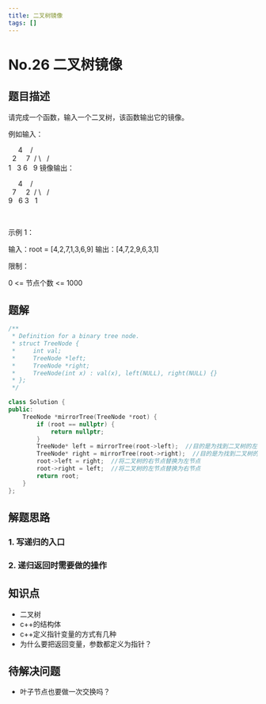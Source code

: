 ```yaml
---
title: 二叉树镜像
tags: []
---
```


# No.26 二叉树镜像
## 题目描述
请完成一个函数，输入一个二叉树，该函数输出它的镜像。

例如输入：

     4
   /   \
  2     7
 / \   / \
1   3 6   9
镜像输出：

     4
   /   \
  7     2
 / \   / \
9   6 3   1

 

示例 1：

输入：root = [4,2,7,1,3,6,9]
输出：[4,7,2,9,6,3,1]


限制：

0 <= 节点个数 <= 1000

## 题解
```c++
/**
 * Definition for a binary tree node.
 * struct TreeNode {
 *     int val;
 *     TreeNode *left;
 *     TreeNode *right;
 *     TreeNode(int x) : val(x), left(NULL), right(NULL) {}
 * };
 */

class Solution {
public:
    TreeNode *mirrorTree(TreeNode *root) {
        if (root == nullptr) {
            return nullptr;
        }
        TreeNode* left = mirrorTree(root->left);  //目的是为找到二叉树的左节点
        TreeNode* right = mirrorTree(root->right);  //目的是为找到二叉树的右节点
        root->left = right;  //将二叉树的右节点替换为左节点
        root->right = left;  //将二叉树的左节点替换为右节点
        return root;
    }
};
```
## 解题思路

### 1. 写递归的入口

### 2. 递归返回时需要做的操作

## 知识点

* 二叉树
* c++的结构体
* c++定义指针变量的方式有几种
* 为什么要把返回变量，参数都定义为指针？

## 待解决问题
* 叶子节点也要做一次交换吗？

